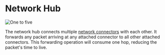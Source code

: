 # Network Hub
![One to five](block:better_cc:network_hub)

The network hub connects multiple [network connectors](network_connector.md) with each other. It forwards any packet arriving at any attached connector to all other attached connectors. This forwarding operation will consume one hop, reducing the packet's time to live.
